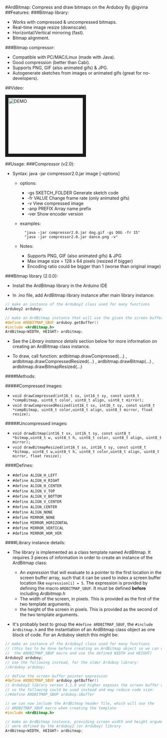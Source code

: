 #ArdBitmap: Compress and draw bitmaps on the Arduboy
By @igvina
##Features:
###Bitmap library:
* Works with compressed & uncompressed bitmaps.
* Real-time image resize (downscale).
* Horizontal/Vertical mirroring (fast).
* Bitmap alignment.

###Bitmap compressor:
* Compatible with PC/MAC/Linux (made with Java).
* Good compression (better than Cabi).
* Supports PNG, GIF (also animated gifs) & JPG.
* Autogenerate sketches from images or animated gifs (great for no-developers).

##Video:

<a href="http://www.youtube.com/watch?feature=player_embedded&v=vtDYwqJ68gU
" target="_blank"><img src="http://img.youtube.com/vi/vtDYwqJ68gU/0.jpg" 
alt="DEMO" width="240" height="180" border="10" /></a>

##Usage:
###Compressor (v2.0):
* Syntax: java -jar compressor2.0.jar image [-options]
	* options:
		* -gs SKETCH_FOLDER       Generate sketch code
		* -fr VALUE               Change frame rate (only animated gifs)
		* -v                      View compressed image
		* -anp PREFIX             Array name prefix
		* -ver                    Show encoder version

	* examples:

        	"java -jar compressor2.0.jar dog.gif -gs DOG -fr 15"
        	"java -jar compressor2.0.jar dance.png -v"

	* Notes:
		* Supports PNG, GIF (also animated gifs) & JPG
		* Max image size = 128 x 64 pixels (resized if bigger)
		* Encoding ratio could be bigger than 1 (worse than original image)

###Bitmap library (2.0.0):
* Install the ArdBitmap library in the Arduino IDE

* In .ino file, add ArdBitmap library instance after main library instance:

```cpp
// make an instance of the Arduboy2 class used for many functions
Arduboy2 arduboy;

// make an ArdBitmap instance that will use the given the screen buffer and dimensions
#define ARDBITMAP_SBUF arduboy.getBuffer()
#include <ArdBitmap.h>
ArdBitmap<WIDTH, HEIGHT> ardbitmap;
```

* See the _Library instance details_ section below for more information on creating an ArdBitmap class instance.

* To draw, call function: ardbitmap.drawCompressed(...) , ardbitmap.drawCompressedResized(...) , ardbitmap.drawBitmap(...) , ardbitmap.drawBitmapResized(...)

####Methods:

#####Compressed images:
* `void drawCompressed(int16_t sx, int16_t sy, const uint8_t *compBitmap, uint8_t color, uint8_t align, uint8_t mirror);`
* `void drawCompressedResized(int16_t sx, int16_t sy, const uint8_t *compBitmap, uint8_t color,uint8_t align, uint8_t mirror, float resize);`

#####Uncompressed images:
* `void drawBitmap(int16_t sx, int16_t sy, const uint8_t *bitmap,uint8_t w, uint8_t h, uint8_t color, uint8_t align, uint8_t mirror);`
* `void drawBitmapResized(int16_t sx, int16_t sy, const uint8_t *bitmap, uint8_t w,uint8_t h, uint8_t color,uint8_t align, uint8_t mirror, float resize);`

####Defines:
* `#define ALIGN_H_LEFT`
* `#define ALIGN_H_RIGHT`
* `#define ALIGN_H_CENTER`
* `#define ALIGN_V_TOP`
* `#define ALIGN_V_BOTTOM`
* `#define ALIGN_V_CENTER`
* `#define ALIGN_CENTER`
* `#define ALIGN_NONE`
* `#define MIRROR_NONE`
* `#define MIRROR_HORIZONTAL`
* `#define MIRROR_VERTICAL`
* `#define MIRROR_HOR_VER`

####Library instance details:
* The library is implemented as a class template named ArdBitmap. It requires 3 pieces of information in order to create an instance of the ArdBitmap class:

    - An _expression_ that will evaluate to a pointer to the first location in the screen buffer array, such that it can be used to index a screen buffer location like `expression[i] = 5`. The expression is provided by defining the macro `ARDBITMAP_SBUF`. It must be defined **before** including _Ardbitmap.h_
    - The width of the screen, in pixels. This is provided as the first of the two template arguments.
    - the height of the screen in pixels. This is provided as the second of the two template arguments.

* It's probably best to group the `#define ARDBITMAP_SBUF`, the `#include Ardbitmap.h` and the instantiation of an ArdBitmap class object as one block of code. For an Arduboy sketch this might be:

```cpp
// make an instance of the Arduboy2 class used for many functions
// (this has to be done before creating an ArdBitmap object so we can define
//  the ARDBITMAP_SBUF macro and use the defined WIDTH and HEIGHT)
Arduboy2 arduboy;
// use the following instead, for the older Arduboy library:
//Arduboy arduboy;

// define the screen buffer pointer expression
#define ARDBITMAP_SBUF arduboy.getBuffer()
// Arduboy2 library verson 3.1.0 and higher exposes the screen buffer as public,
// so the following could be used instead and may reduce code size:
//#define ARDBITMAP_SBUF arduboy.sBuffer

// we can now include the ArdBitmap header file, which will use the
// ARDBITMAP_SBUF macro when creating the template
#include <ArdBitmap.h>

// make an ArdBitmap instance, providing screen width and height arguments that
// were defined by the Arduboy2 (or Arduboy) library
ArdBitmap<WIDTH, HEIGHT> ardbitmap;
```


